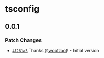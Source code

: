 # tsconfig

## 0.0.1

### Patch Changes

- [`47261a5`](https://github.com/wootsbot/design-blocks/commit/47261a57d11a6662032749e007da3e8b9fba78d0) Thanks
  [@wootsbot](https://github.com/wootsbot)! - Initial version
